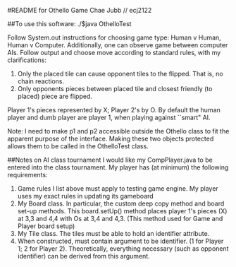 #README for Othello Game
Chae Jubb // ecj2122

##To use this software:
./$java OthelloTest

Follow System.out instructions for choosing game type: Human v Human, Human v Computer.  Additionally, one can observe game between computer AIs.
Follow output and choose move according to standard rules, with my clarifications:
  1) Only the placed tile can cause opponent tiles to the flipped.  That is, no chain reactions.
  2) Only opponents pieces between placed tile and closest friendly (to placed) piece are flipped.

Player 1's pieces represented by X; Player 2's by O.
By default the human player and dumb player are player 1, when playing against ``smart" AI.

Note: I need to make p1 and p2 accessible outside the Othello class to fit the apparent purpose of the interface.
    Making these two objects protected allows them to be called in the OthelloTest class.

##Notes on AI class tournament
I would like my CompPlayer.java to be entered into the class tournament.
My player has (at minimum) the following requirements:
  1) Game rules I list above must apply to testing game engine.  My player uses my exact rules in updating its gameboard
  2) My Board class.  In particular, the custom deep copy method and board set-up methods.
      This board.setUp() method places player 1's pieces (X) at 3,3 and 4,4 with Os at 3,4 and 4,3.
      (This method used for Game and Player board setup)
  3) My Tile class.  The tiles must be able to hold an identifier attribute.
  4) When constructed, must contain argument to be identifier.  (1 for Player 1; 2 for Player 2).
      Theoretically, everything necessary (such as opponent identifier) can be derived from this argument.
